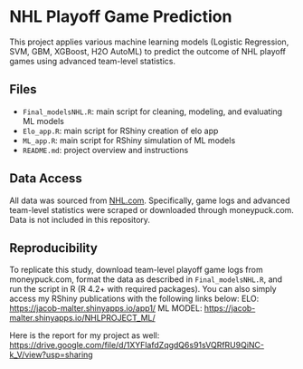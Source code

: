 # NHL Playoff Game Prediction

This project applies various machine learning models (Logistic Regression, SVM, GBM, XGBoost, H2O AutoML) to predict the outcome of NHL playoff games using advanced team-level statistics.

## Files
- `Final_modelsNHL.R`: main script for cleaning, modeling, and evaluating ML models
- `Elo_app.R`: main script for RShiny creation of elo app
- `ML_app.R`: main script for RShiny simulation of ML models
- `README.md`: project overview and instructions

## Data Access
All data was sourced from [NHL.com](https://www.nhl.com/stats/). Specifically, game logs and advanced team-level statistics were scraped or downloaded through moneypuck.com. Data is not included in this repository.

## Reproducibility
To replicate this study, download team-level playoff game logs from moneypuck.com, format the data as described in `Final_modelsNHL.R`, and run the script in R (R 4.2+ with required packages).
You can also simply access my RShiny publications with the following links below:
ELO: https://jacob-malter.shinyapps.io/app1/
ML MODEL: https://jacob-malter.shinyapps.io/NHLPROJECT_ML/

Here is the report for my project as well:
https://drive.google.com/file/d/1XYFlafdZqgdQ6s91sVQRfRU9QiNC-k_V/view?usp=sharing
